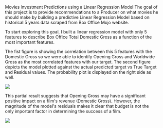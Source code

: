 Movies Investment Predictions using a Linear Regression Model The goal of this project is to provide recommendations to a Producer on what movies he should make by building a predictive Linear Regression Model based on historical 5 years data scraped from Box Office Mojo website.

To start exploring this goal, I built a linear regression model with only 5 features to describe Box Office Total Domestic Gross as a function of the most important features.

The fist figure is showing the correlation between this 5 features with the Domestic Gross so we were able to identify Opening Gross and Worldwide Gross as the most correlated features with our target. The second figure depicts the model plotted against the actual predicted target vs True Target and Residual values. The probability plot is displayed on the right side as well.

![](https://github.com/hernantru943/Movies-Investment-Prediction-using-a-LRM/blob/2da043cc9b0b3aaf02a1e1da83aea9600cbb1eb0/Screen%20Shot%202021-06-09%20at%201.20.49%20AM.png)

This partial result suggests that Opening Gross may have a significant positive impact on a film's revenue (Domestic Gross). However, the magnitude of the model's residuals makes it clear that budget is not the only important factor in determining the success of a film.

![](https://github.com/hernantru943/Movies-Investment-Prediction-using-a-LRM/blob/cca03e14b0053c94451ee0ef369ca964e1250178/Screen%20Shot%202021-06-09%20at%201.22.29%20AM.png)
